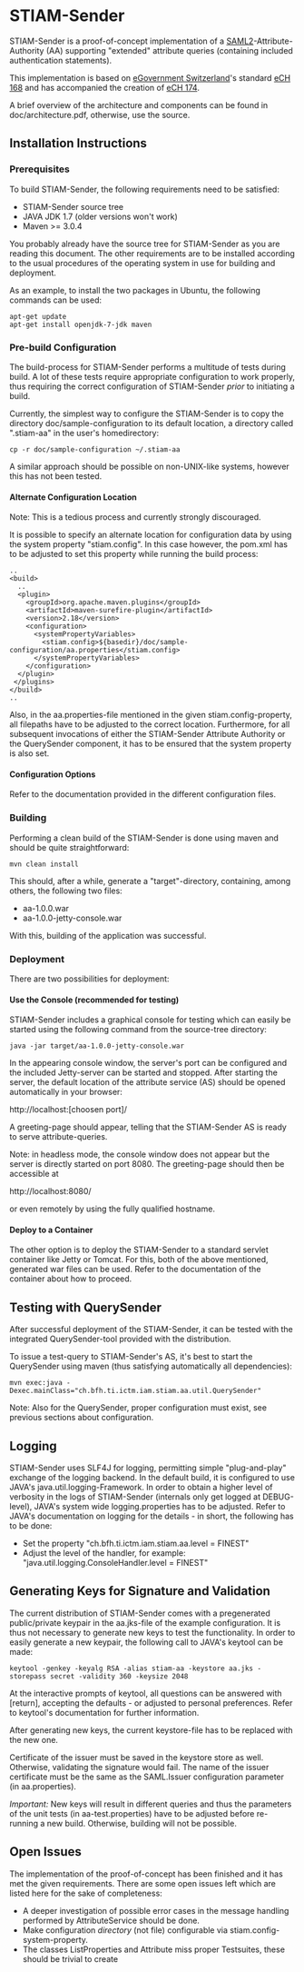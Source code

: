 STIAM-Sender
============

STIAM-Sender is a proof-of-concept implementation of a [SAML2](https://www.oasis-open.org/committees/tc_home.php?wg_abbrev=security)-Attribute-Authority (AA)
supporting "extended" attribute queries (containing included authentication 
statements).

This implementation is based on [eGovernment Switzerland](http://www.ech.ch)'s 
standard [eCH 168](http://www.ech.ch/vechweb/page?p=dossier&documentNumber=eCH-0168)
and has accompanied the creation of
[eCH 174](http://www.ech.ch/vechweb/page?p=dossier&documentNumber=eCH-0174).

A brief overview of the architecture and components can be found in 
doc/architecture.pdf, otherwise, use the source.

Installation Instructions
-------------------------

### Prerequisites
To build STIAM-Sender, the following requirements need to be satisfied:

* STIAM-Sender source tree
* JAVA JDK 1.7 (older versions won't work)
* Maven >= 3.0.4

You probably already have the source tree for STIAM-Sender as you are reading 
this document. The other requirements are to be installed according to the usual 
procedures of the operating system in use for building and deployment. 

As an example, to install the two packages in Ubuntu, the following commands 
can be used:

    apt-get update 
    apt-get install openjdk-7-jdk maven

### Pre-build Configuration
The build-process for STIAM-Sender performs a multitude of tests during build.
A lot of these tests require appropriate configuration to work properly, thus
requiring the correct configuration of STIAM-Sender *prior* to initiating 
a build.

Currently, the simplest way to configure the STIAM-Sender is to copy the 
directory doc/sample-configuration to its default location, a directory called 
".stiam-aa" in the user's homedirectory:

    cp -r doc/sample-configuration ~/.stiam-aa

A similar approach should be possible on non-UNIX-like systems, however this has 
not been tested.

#### Alternate Configuration Location
Note: This is a tedious process and currently strongly discouraged.

It is possible to specify an alternate location for configuration data by using
the system property "stiam.config". In this case however, the pom.xml has to be 
adjusted to set this property while running the build process:

    ..
    <build>
      ..
      <plugin>
        <groupId>org.apache.maven.plugins</groupId>
        <artifactId>maven-surefire-plugin</artifactId>
        <version>2.18</version>
        <configuration>
          <systemPropertyVariables>
            <stiam.config>${basedir}/doc/sample-configuration/aa.properties</stiam.config>
          </systemPropertyVariables>
        </configuration>
      </plugin>
     </plugins>
    </build>
    ..

Also, in the aa.properties-file mentioned in the given stiam.config-property, 
all filepaths have to be adjusted to the correct location. Furthermore, for all 
subsequent invocations of either the STIAM-Sender Attribute Authority or the 
QuerySender component, it has to be ensured that the system property is 
also set.

#### Configuration Options
Refer to the documentation provided in the different configuration files.

### Building
Performing a clean build of the STIAM-Sender is done using maven and should be
quite straightforward:

    mvn clean install

This should, after a while, generate a "target"-directory, containing, among 
others, the following two files:

* aa-1.0.0.war
* aa-1.0.0-jetty-console.war

With this, building of the application was successful.

### Deployment
There are two possibilities for deployment:

#### Use the Console (recommended for testing)
STIAM-Sender includes a graphical console for testing which can easily be 
started using the following command from the source-tree directory:

    java -jar target/aa-1.0.0-jetty-console.war

In the appearing console window, the server's port can be configured and the 
included Jetty-server can be started and stopped. After starting the server,
the default location of the attribute service (AS) should be opened 
automatically in your browser:

 http://localhost:[choosen port]/

A greeting-page should appear, telling that the STIAM-Sender AS is ready to
serve attribute-queries.

Note: in headless mode, the console window does not appear but the server is 
directly started on port 8080. The greeting-page should then be accessible at

 http://localhost:8080/

or even remotely by using the fully qualified hostname.

#### Deploy to a Container
The other option is to deploy the STIAM-Sender to a standard servlet container
like Jetty or Tomcat. For this, both of the above mentioned, generated war files
can be used. Refer to the documentation of the container about how to proceed.

Testing with QuerySender
------------------------
After successful deployment of the STIAM-Sender, it can be tested with the 
integrated QuerySender-tool provided with the distribution.

To issue a test-query to STIAM-Sender's AS, it's best to start the QuerySender
using maven (thus satisfying automatically all dependencies):

    mvn exec:java -Dexec.mainClass="ch.bfh.ti.ictm.iam.stiam.aa.util.QuerySender"

Note: Also for the QuerySender, proper configuration must exist, see previous
sections about configuration.

Logging
-------
STIAM-Sender uses SLF4J for logging, permitting simple "plug-and-play" exchange
of the logging backend. In the default build, it is configured to use JAVA's
java.util.logging-Framework. In order to obtain a higher level of verbosity
in the logs of STIAM-Sender (internals only get logged at DEBUG-level), JAVA's
system wide logging.properties has to be adjusted. Refer to JAVA's documentation
on logging for the details - in short, the following has to be done:

* Set the property "ch.bfh.ti.ictm.iam.stiam.aa.level = FINEST"
* Adjust the level of the handler, for example: 
  "java.util.logging.ConsoleHandler.level = FINEST"

Generating Keys for Signature and Validation
--------------------------------------------
The current distribution of STIAM-Sender comes with a pregenerated 
public/private keypair in the aa.jks-file of the example configuration.
It is thus not necessary to generate new keys to test the functionality. 
In order to easily generate a new keypair, the following call to JAVA's keytool
can be made:

    keytool -genkey -keyalg RSA -alias stiam-aa -keystore aa.jks -storepass secret -validity 360 -keysize 2048

At the interactive prompts of keytool, all questions can be answered with 
[return], accepting the defaults - or adjusted to personal preferences. Refer to
keytool's documentation for further information.

After generating new keys, the current keystore-file has to be replaced with the 
new one.

Certificate of the issuer must be saved in the keystore store as well. 
Otherwise, validating the signature would fail. The name of the issuer 
certificate must be the same as the SAML.Issuer configuration parameter (in 
aa.properties).

*Important:* New keys will result in different queries and thus the parameters
of the unit tests (in aa-test.properties) have to be adjusted before re-running 
a new build. Otherwise, building will not be possible. 

Open Issues
-----------
The implementation of the proof-of-concept has been finished and it has met the
given requirements. There are some open issues left which are listed here for 
the sake of completeness:

* A deeper investigation of possible error cases in the message handling 
  performed by AttributeService should be done.
* Make configuration _directory_ (not file) configurable via 
  stiam.config-system-property.
* The classes ListProperties and Attribute miss proper Testsuites, these should
  be trivial to create
